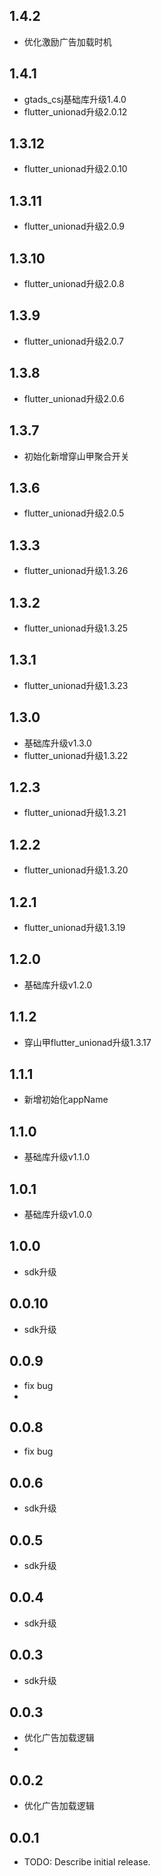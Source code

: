 ## 1.4.2
* 优化激励广告加载时机

## 1.4.1
* gtads_csj基础库升级1.4.0
* flutter_unionad升级2.0.12

## 1.3.12
* flutter_unionad升级2.0.10

## 1.3.11
* flutter_unionad升级2.0.9

## 1.3.10
* flutter_unionad升级2.0.8

## 1.3.9
* flutter_unionad升级2.0.7

## 1.3.8
* flutter_unionad升级2.0.6

## 1.3.7
* 初始化新增穿山甲聚合开关

## 1.3.6
* flutter_unionad升级2.0.5

## 1.3.3
* flutter_unionad升级1.3.26

## 1.3.2
* flutter_unionad升级1.3.25

## 1.3.1
* flutter_unionad升级1.3.23

## 1.3.0
* 基础库升级v1.3.0
* flutter_unionad升级1.3.22

## 1.2.3
* flutter_unionad升级1.3.21

## 1.2.2
* flutter_unionad升级1.3.20

## 1.2.1

* flutter_unionad升级1.3.19

## 1.2.0

* 基础库升级v1.2.0

## 1.1.2

* 穿山甲flutter_unionad升级1.3.17

## 1.1.1

* 新增初始化appName

## 1.1.0

* 基础库升级v1.1.0

## 1.0.1

* 基础库升级v1.0.0

## 1.0.0

* sdk升级

## 0.0.10

* sdk升级

## 0.0.9

* fix bug
* 
## 0.0.8

* fix bug

## 0.0.6

* sdk升级

## 0.0.5

* sdk升级

## 0.0.4

* sdk升级

## 0.0.3

* sdk升级

## 0.0.3

* 优化广告加载逻辑
* 
## 0.0.2

* 优化广告加载逻辑

## 0.0.1

* TODO: Describe initial release.
